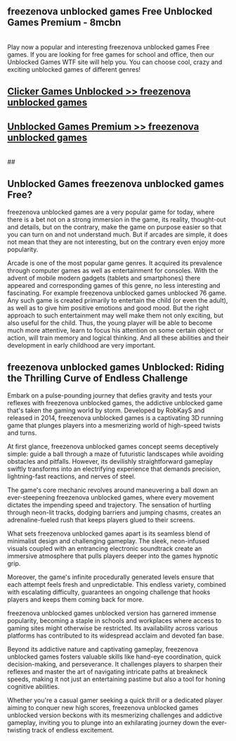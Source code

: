 ## freezenova unblocked games Free Unblocked Games Premium - 8mcbn <br>
<br>
Play now a popular and interesting freezenova unblocked games Free games. If you are looking for free games for school and office, then our Unblocked Games WTF site will help you. You can choose cool, crazy and exciting unblocked games of different genres!


##  [Clicker Games Unblocked >> freezenova unblocked games](http://freeplayer.one?title=freezenova_unblocked_games&ref=04)

##  [Unblocked Games Premium >> freezenova unblocked games](http://freeplayer.one?title=freezenova_unblocked_games&ref=04)
  <br>
  ##



## Unblocked Games freezenova unblocked games Free?

freezenova unblocked games are a very popular game for today, where there is a bet not on a strong immersion in the game, its reality, thought-out and details, but on the contrary, make the game on purpose easier so that you can turn on and not understand much. But if arcades are simple, it does not mean that they are not interesting, but on the contrary even enjoy more popularity.

Arcade is one of the most popular game genres. It acquired its prevalence through computer games as well as entertainment for consoles. With the advent of mobile modern gadgets (tablets and smartphones) there appeared and corresponding games of this genre, no less interesting and fascinating. For example freezenova unblocked games unblocked 76 game. Any such game is created primarily to entertain the child (or even the adult), as well as to give him positive emotions and good mood. But the right approach to such entertainment may well make them not only exciting, but also useful for the child. Thus, the young player will be able to become much more attentive, learn to focus his attention on some certain object or action, will train memory and logical thinking. And all these abilities and their development in early childhood are very important.

##  freezenova unblocked games Unblocked: Riding the Thrilling Curve of Endless Challenge

Embark on a pulse-pounding journey that defies gravity and tests your reflexes with freezenova unblocked games, the addictive unblocked game that's taken the gaming world by storm. Developed by RobKayS and released in 2014, freezenova unblocked games is a captivating 3D running game that plunges players into a mesmerizing world of high-speed twists and turns.

At first glance, freezenova unblocked games concept seems deceptively simple: guide a ball through a maze of futuristic landscapes while avoiding obstacles and pitfalls. However, its devilishly straightforward gameplay swiftly transforms into an electrifying experience that demands precision, lightning-fast reactions, and nerves of steel.

The game's core mechanic revolves around maneuvering a ball down an ever-steepening freezenova unblocked games, where every movement dictates the impending speed and trajectory. The sensation of hurtling through neon-lit tracks, dodging barriers and jumping chasms, creates an adrenaline-fueled rush that keeps players glued to their screens.

What sets freezenova unblocked games apart is its seamless blend of minimalist design and challenging gameplay. The sleek, neon-infused visuals coupled with an entrancing electronic soundtrack create an immersive atmosphere that pulls players deeper into the games hypnotic grip.

Moreover, the game's infinite procedurally generated levels ensure that each attempt feels fresh and unpredictable. This endless variety, combined with escalating difficulty, guarantees an ongoing challenge that hooks players and keeps them coming back for more.

freezenova unblocked games unblocked version has garnered immense popularity, becoming a staple in schools and workplaces where access to gaming sites might otherwise be restricted. Its availability across various platforms has contributed to its widespread acclaim and devoted fan base.

Beyond its addictive nature and captivating gameplay, freezenova unblocked games fosters valuable skills like hand-eye coordination, quick decision-making, and perseverance. It challenges players to sharpen their reflexes and master the art of navigating intricate paths at breakneck speeds, making it not just an entertaining pastime but also a tool for honing cognitive abilities.

Whether you're a casual gamer seeking a quick thrill or a dedicated player aiming to conquer new high scores, freezenova unblocked games unblocked version beckons with its mesmerizing challenges and addictive gameplay, inviting you to plunge into an exhilarating journey down the ever-twisting track of endless excitement.
